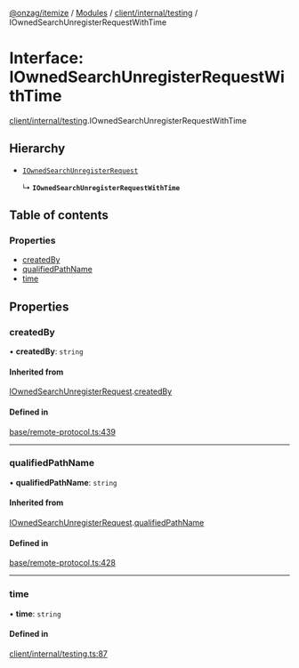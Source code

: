 [@onzag/itemize](../README.md) / [Modules](../modules.md) / [client/internal/testing](../modules/client_internal_testing.md) / IOwnedSearchUnregisterRequestWithTime

# Interface: IOwnedSearchUnregisterRequestWithTime

[client/internal/testing](../modules/client_internal_testing.md).IOwnedSearchUnregisterRequestWithTime

## Hierarchy

- [`IOwnedSearchUnregisterRequest`](base_remote_protocol.IOwnedSearchUnregisterRequest.md)

  ↳ **`IOwnedSearchUnregisterRequestWithTime`**

## Table of contents

### Properties

- [createdBy](client_internal_testing.IOwnedSearchUnregisterRequestWithTime.md#createdby)
- [qualifiedPathName](client_internal_testing.IOwnedSearchUnregisterRequestWithTime.md#qualifiedpathname)
- [time](client_internal_testing.IOwnedSearchUnregisterRequestWithTime.md#time)

## Properties

### createdBy

• **createdBy**: `string`

#### Inherited from

[IOwnedSearchUnregisterRequest](base_remote_protocol.IOwnedSearchUnregisterRequest.md).[createdBy](base_remote_protocol.IOwnedSearchUnregisterRequest.md#createdby)

#### Defined in

[base/remote-protocol.ts:439](https://github.com/onzag/itemize/blob/5c2808d3/base/remote-protocol.ts#L439)

___

### qualifiedPathName

• **qualifiedPathName**: `string`

#### Inherited from

[IOwnedSearchUnregisterRequest](base_remote_protocol.IOwnedSearchUnregisterRequest.md).[qualifiedPathName](base_remote_protocol.IOwnedSearchUnregisterRequest.md#qualifiedpathname)

#### Defined in

[base/remote-protocol.ts:428](https://github.com/onzag/itemize/blob/5c2808d3/base/remote-protocol.ts#L428)

___

### time

• **time**: `string`

#### Defined in

[client/internal/testing.ts:87](https://github.com/onzag/itemize/blob/5c2808d3/client/internal/testing.ts#L87)
